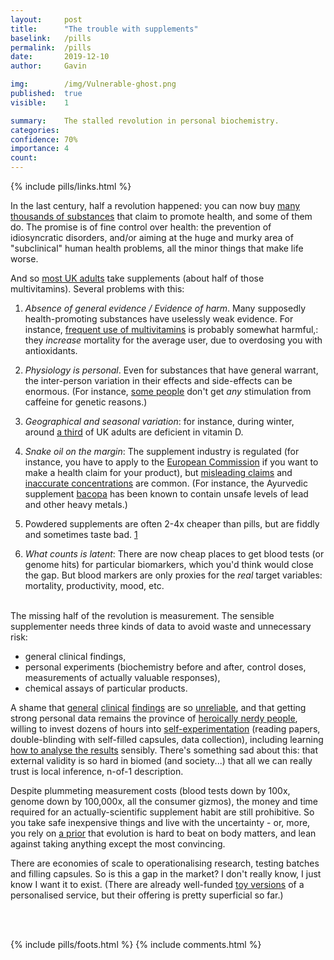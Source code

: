 ```yaml
---
layout:     post
title:      "The trouble with supplements"
baselink:   /pills
permalink:  /pills
date:       2019-12-10
author:     Gavin

img:        /img/Vulnerable-ghost.png
published:  true
visible:    1

summary:    The stalled revolution in personal biochemistry.
categories: 
confidence: 70%
importance: 4
count:      
---
```


{%	include pills/links.html		%}



In the last century, half a revolution happened: you can now buy <a href="{{thousands}}">many thousands of substances</a> that claim to promote health, and some of them do. The promise is of fine control over health: the prevention of idiosyncratic disorders, and/or aiming at the huge and murky area of "subclinical" human health problems, all the minor things that make life worse. 

And so <a href="{{uk}}">most UK adults</a> take supplements (about half of those multivitamins). Several problems with this:

1. _Absence of general evidence / Evidence of harm_. Many supposedly health-promoting substances have uselessly weak evidence. For instance, <a href="{{multi}}">frequent use of multivitamins</a> is probably somewhat harmful,: they _increase_ mortality for the average user, due to overdosing you with antioxidants. <br>

2. _Physiology is personal_. Even for substances that have general warrant, the inter-person variation in their effects and side-effects can be enormous. (For instance, <a href="{{caff}}">some people</a> don't get _any_ stimulation from caffeine for genetic reasons.) <br>

3. _Geographical and seasonal variation_: for instance, during winter, around <a href="{{d}}">a third</a> of UK adults are deficient in vitamin D.<br>

4. _Snake oil on the margin_: The supplement industry is regulated (for instance, you have to apply to the <a href="{{ec}}">European Commission</a> if you want to make a health claim for your product), but <a href="{{claims}}">misleading claims</a> and <a href="{{dilute}}">inaccurate concentrations</a> are common. (For instance, the Ayurvedic supplement <a href="{{baco}}">bacopa</a> has been known to contain unsafe levels of lead and other heavy metals.)<br>

5. Powdered supplements are often 2-4x cheaper than pills, but are fiddly and sometimes taste bad. <a href="#fn:1" id="fnref:1">1</a><br>

6. _What counts is latent_: There are now cheap places to get blood tests (or genome hits) for particular biomarkers, which you'd think would close the gap. But blood markers are only proxies for the _real_ target variables: mortality, productivity, mood, etc.

<br>
The missing half of the revolution is measurement. The sensible supplementer needs three kinds of data to avoid waste and unnecessary risk: 

* general clinical findings, 
* personal experiments (biochemistry before and after, control doses, measurements of actually valuable responses), 
* chemical assays of particular products. 

A shame that <a href="{{ioan}}">general</a> <a href="{{ioan2}}">clinical</a> <a href="{{ebm}}">findings</a> are so <a href="{{ioan3}}">unreliable</a>, and that getting strong personal data remains the province of <a href="{{selves}}">heroically nerdy people</a>, willing to invest dozens of hours into <a href="{{sarek}}">self-experimentation</a> (reading papers, double-blinding with self-filled capsules, data collection), including learning <a href="{{g}}">how to analyse the results</a> sensibly. There's something sad about this: that external validity is so hard in biomed (and society...) that all we can really trust is local inference, n-of-1 description.

Despite plummeting measurement costs (blood tests down by 100x, genome down by 100,000x, all the consumer gizmos), the money and time required for an actually-scientific supplement habit are still prohibitive. So you take safe inexpensive things and live with the uncertainty - or, more, you rely on <a href="{{algernon}}">a prior</a> that evolution is hard to beat on body matters, and lean against taking anything except the most convincing. 

There are economies of scale to operationalising research, testing batches and filling capsules. So is this a gap in the market? I don't really know, I just know I want it to exist. (There are already well-funded <a href="{{vitl}}">toy versions</a> of a personalised service, but their offering is pretty superficial so far.)


<br><br>

{%  include pills/foots.html %}
{%  include comments.html %}
